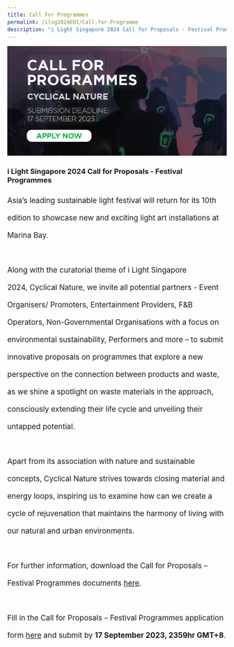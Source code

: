 ```yaml
---
title: Call For Programmes
permalink: /ilsg2024EOI/Call-for-Programme
description: "i Light Singapore 2024 Call for Proposals - Festival Programmes"
---
```

<img src="/images/ilsg2024-EOI (Website).jpg">

### i Light Singapore 2024 Call for Proposals - Festival Programmes
<p style="font-size:17px; line-height:40px">
Asia’s leading sustainable light festival will return for its 10th edition to showcase new and exciting light art installations at Marina Bay. 
<br><br>
Along with the curatorial theme of i Light Singapore 2024, Cyclical Nature, we invite all potential partners - Event Organisers/ Promoters, Entertainment Providers, F&B Operators, Non-Governmental Organisations with a focus on environmental sustainability, Performers and more – to submit innovative proposals on programmes that explore a new perspective on the connection between products and waste, as we shine a spotlight on waste materials in the approach, consciously extending their life cycle and unveiling their untapped potential.
<br><br>
Apart from its association with nature and sustainable concepts, Cyclical Nature strives towards closing material and energy loops, inspiring us to examine how can we create a cycle of rejuvenation that maintains the harmony of living with our natural and urban environments.  
<br><br>
For further information, download the Call for Proposals – Festival Programmes documents <a target="_blank" href="/files/i%20Light%20Singapore%202024%20–%20Call%20for%20Proposals%20(Festival%20Programmes).pdf">here</a>.
<br><br>
Fill in the Call for Proposals – Festival Programmes application form&nbsp;<a target="_blank" href="https://docs.google.com/forms/d/e/1FAIpQLSfNGG8o-FbNz8xixYlFB4PXn0FheGFz1fb4DzUJeLGoArM2dQ/viewform">here</a> and submit by <b>17 September 2023, 2359hr GMT+8</b>.</p>
